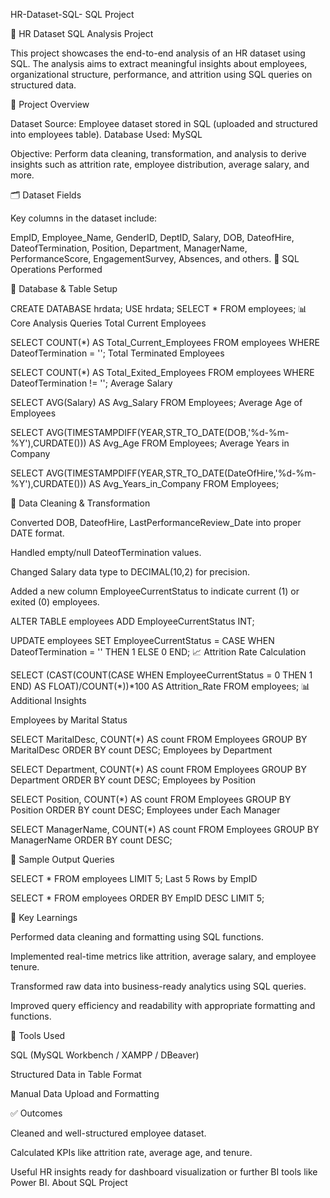 HR-Dataset-SQL-
SQL Project

💼 HR Dataset SQL Analysis Project

This project showcases the end-to-end analysis of an HR dataset using SQL. 
The analysis aims to extract meaningful insights about employees, 
organizational structure, performance, and attrition using SQL queries on structured data.





📌 Project Overview

Dataset Source: Employee dataset stored in SQL (uploaded and structured into employees table).
Database Used: MySQL

Objective: Perform data cleaning, transformation, and analysis to derive insights such as attrition rate, employee distribution, average salary, and more.





🗂️ Dataset Fields

Key columns in the dataset include:

EmpID, Employee_Name, GenderID, DeptID, Salary, DOB, DateofHire, DateofTermination, Position, Department, ManagerName, PerformanceScore, EngagementSurvey, Absences, and others.
🔧 SQL Operations Performed






📌 Database & Table Setup




CREATE DATABASE hrdata;
USE hrdata;
SELECT * FROM employees;
📊 Core Analysis Queries Total Current Employees





SELECT COUNT(*) AS Total_Current_Employees
FROM employees
WHERE DateofTermination = '';
Total Terminated Employees





SELECT COUNT(*) AS Total_Exited_Employees
FROM employees
WHERE DateofTermination != '';
Average Salary





SELECT AVG(Salary) AS Avg_Salary
FROM Employees;
Average Age of Employees





SELECT AVG(TIMESTAMPDIFF(YEAR,STR_TO_DATE(DOB,'%d-%m-%Y'),CURDATE())) AS Avg_Age
FROM Employees;
Average Years in Company





SELECT AVG(TIMESTAMPDIFF(YEAR,STR_TO_DATE(DateOfHire,'%d-%m-%Y'),CURDATE())) AS Avg_Years_in_Company
FROM Employees;





🧹 Data Cleaning & Transformation

Converted DOB, DateofHire, LastPerformanceReview_Date into proper DATE format.

Handled empty/null DateofTermination values.

Changed Salary data type to DECIMAL(10,2) for precision.

Added a new column EmployeeCurrentStatus to indicate current (1) or exited (0) employees.





ALTER TABLE employees
ADD EmployeeCurrentStatus INT;



UPDATE employees
SET EmployeeCurrentStatus = CASE
WHEN DateofTermination = '' THEN 1
ELSE 0
END;
📈 Attrition Rate Calculation



SELECT
(CAST(COUNT(CASE WHEN EmployeeCurrentStatus = 0 THEN 1 END) AS FLOAT)/COUNT(*))*100 AS Attrition_Rate
FROM employees;
📊 Additional Insights

Employees by Marital Status




SELECT MaritalDesc, COUNT(*) AS count
FROM Employees
GROUP BY MaritalDesc
ORDER BY count DESC;
Employees by Department



SELECT Department, COUNT(*) AS count
FROM Employees
GROUP BY Department
ORDER BY count DESC;
Employees by Position



SELECT Position, COUNT(*) AS count
FROM Employees
GROUP BY Position
ORDER BY count DESC;
Employees under Each Manager



SELECT ManagerName, COUNT(*) AS count
FROM Employees
GROUP BY ManagerName
ORDER BY count DESC;


📌 Sample Output Queries

SELECT * FROM employees LIMIT 5;
Last 5 Rows by EmpID

SELECT * FROM employees ORDER BY EmpID DESC LIMIT 5;




🧠 Key Learnings

Performed data cleaning and formatting using SQL functions.

Implemented real-time metrics like attrition, average salary, and employee tenure.

Transformed raw data into business-ready analytics using SQL queries.

Improved query efficiency and readability with appropriate formatting and functions.




📁 Tools Used

SQL (MySQL Workbench / XAMPP / DBeaver)

Structured Data in Table Format

Manual Data Upload and Formatting




✅ Outcomes

Cleaned and well-structured employee dataset.

Calculated KPIs like attrition rate, average age, and tenure.

Useful HR insights ready for dashboard visualization or further BI tools like Power BI.
About
SQL Project


